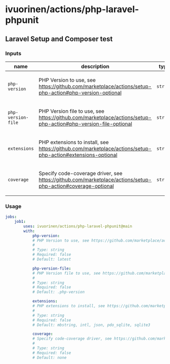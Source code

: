 # ivuorinen/actions/php-laravel-phpunit

## Laravel Setup and Composer test

### Inputs

| name               | description                                                                                                           | type     | required | default                                     |
|--------------------|-----------------------------------------------------------------------------------------------------------------------|----------|----------|---------------------------------------------|
| `php-version`      | <p>PHP Version to use, see https://github.com/marketplace/actions/setup-php-action#php-version-optional</p>           | `string` | `false`  | `latest`                                    |
| `php-version-file` | <p>PHP Version file to use, see https://github.com/marketplace/actions/setup-php-action#php-version-file-optional</p> | `string` | `false`  | `.php-version`                              |
| `extensions`       | <p>PHP extensions to install, see https://github.com/marketplace/actions/setup-php-action#extensions-optional</p>     | `string` | `false`  | `mbstring, intl, json, pdo_sqlite, sqlite3` |
| `coverage`         | <p>Specify code-coverage driver, see https://github.com/marketplace/actions/setup-php-action#coverage-optional</p>    | `string` | `false`  | `none`                                      |

### Usage

```yaml
jobs:
    job1:
        uses: ivuorinen/actions/php-laravel-phpunit@main
        with:
            php-version:
            # PHP Version to use, see https://github.com/marketplace/actions/setup-php-action#php-version-optional
            #
            # Type: string
            # Required: false
            # Default: latest

            php-version-file:
            # PHP Version file to use, see https://github.com/marketplace/actions/setup-php-action#php-version-file-optional
            #
            # Type: string
            # Required: false
            # Default: .php-version

            extensions:
            # PHP extensions to install, see https://github.com/marketplace/actions/setup-php-action#extensions-optional
            #
            # Type: string
            # Required: false
            # Default: mbstring, intl, json, pdo_sqlite, sqlite3

            coverage:
            # Specify code-coverage driver, see https://github.com/marketplace/actions/setup-php-action#coverage-optional
            #
            # Type: string
            # Required: false
            # Default: none
```
